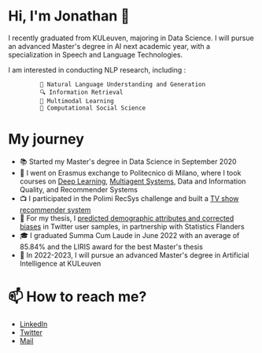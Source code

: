 # Hi, I'm Jonathan 👋

I recently graduated from KULeuven, majoring in Data Science. I will pursue an advanced Master's degree in AI next academic year, with a specialization in Speech and Language Technologies.

I am interested in conducting NLP research, 
including : 

             💬 Natural Language Understanding and Generation
             🔍 Information Retrieval
             🍲 Multimodal Learning 
             👥 Computational Social Science
 
 
            
# My journey 

- 📚 Started my Master's degree in Data Science in September 2020
- 🍕 I went on Erasmus exchange to Politecnico di Milano, where I took courses on [Deep Learning](https://github.com/jtonglet/Deep-Learning-Homework), [Multiagent Systems](https://github.com/jtonglet/Nash_Q_Learning), Data and Information Quality, and Recommender Systems
- 📺 I participated in the Polimi RecSys challenge and built a [TV show recommender system](https://github.com/jtonglet/Recommender-Systems-Polimi)
- 🐤 For my thesis, I  [predicted demographic attributes and corrected biases](https://github.com/jtonglet/Twitter-Selection-Bias) in Twitter user samples, in partnership with Statistics Flanders
- 🎓 I graduated Summa Cum Laude in June 2022 with an average of 85.84% and the LIRIS award for the best Master's thesis
- 🤖 In 2022-2023, I will pursue an advanced Master's degree in Artificial Intelligence at KULeuven


<!--  [![Top Langs](https://github-readme-stats.vercel.app/api/top-langs/?username=jtonglet&exclude_repo=belgian-MP-tweets&hide=jupyter%20notebook)](https://github.com/anuraghazra/github-readme-stats) -->

# 📫 How to reach me?
- [LinkedIn](https://www.linkedin.com/in/jonathan-tonglet/)
- [Twitter](https://twitter.com/TongletJ)
- <a href="mailto:jonathan.tonglet@gmail.com">Mail</href>

<!---
jtonglet/jtonglet is a ✨ special ✨ repository because its `README.md` (this file) appears on your GitHub profile.
You can click the Preview link to take a look at your changes.
--->
